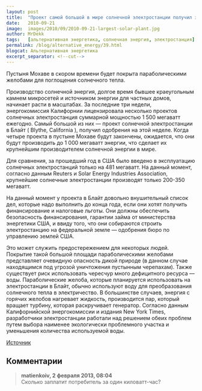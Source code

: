 ```yaml
---
layout: post
title:  "Проект самой большой в мире солнечной электростанции получил зеленый свет!."
date:   2010-09-21
image:  images/2010/09/2010-09-21-largest-solar-plant.jpg
author: MrDekk
tags:   [альтернативная энергетика, солнечная энергия, электростанция]
permalink: /blog/alternative_energy/39.html
blogcat: Альтернативная энергетика
excerpt_separator: <!--cut-->
---
```


Пустыня Мохаве в скором времени будет покрыта параболическими желобами для поглощения солнечного тепла.

<!--cut-->

Производство солнечной энергия, долгое время бывшее краеугольным камнем микросетей и источником энергии для частных домов, начинает расти в масштабах. За последние три недели, энергокомиссия Калифорнии лицензировала несколько проектов солнечных электростанция суммарной мощностью 1 500 мегаватт ежегодно. Самый большой из них — проект солнечной электростанции в Блайт ( Blythe, California ), получил одобрения на этой неделе. Когда четыре проекта в пустыне Мохаве будут закончены, ожидается, что они будут производить до 1 000 мегаватт энергии, что сделает их крупнейшим производителем солнечной энергии в мире.

Для сравнения, за прошедший год в США было введено в эксплуатацию солнечных электростанций только на 481 мегаватт. На данный момент, согласно данным Reuters и Solar Energy Industries Association, крупнейшие солнечные электростанции производят только 200-350 мегаватт.

На данный момент у проекта в Блайт довольно внушительный список дел, которые надо выполнить до конца года, если они хотят получить финансирование и налоговые льготы. Они должны обеспечить безопасность финансирования, гарантии займа от министерства энергетики США, и ввиду того, что они собираются строить электростанцию на федеральной земле — одобрения бюро по управлению землей США.

Это может служить предостережением для некоторых людей. Покрытие такой большой площади параболическими желобами представляет очевидную опасность дикой природе (в данном случае находящимся под угрозой уничтожения пустынным черепахам). Также существует риск использовать чересчур много дефицитного ресурса — воды. Параболические желоба, которые планируется использовать на электростанции в Блайт, обычно используют воду для преобразования солнечного тепла в электричество. В большинстве случаев, энергия с горячих желобов нагревает жидкость, производится пар, который вращает турбину, которая раскручивает генератор. Согласно данным Калифорнийской энергокомиссии и издания New York Times, разработчики электростанции работали над решением обеих проблем путем выбора наименее экологически проблемного участка и уменьшения количества используемой воды.

[Источник](http://blogs.howstuffworks.com/2010/09/20/worlds-largest-solar-thermal-project-gets-a-green-light/?utm_source=feedburner&utm_medium=feed&utm_campaign=Feed:+DailyStuff+(DailyStuff+from+HowStuffWorks)#mkcpgn=rss1)

## Комментарии

> **matienkoiv, 2 февраля 2013, 08:04**  
> Сколько заплатит потребитель за один киловатт-час?